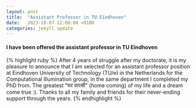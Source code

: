 ```yaml
---
layout: post
title:  "Assistant Professor in TU Eindhoven"
date:   2023-18-07 12:00:00 +0100
categories: jekyll update
---
```



<h4>I have been offered the assistant professor in TU Eindhoven</h4>
{% highlight ruby %}
After 4 years of struggle after my doctorate, it is my pleasure to announce that I am selected for an assistant professor position at
Eindhoven University of Technology (TU/e) in the Netherlands for the Computational Illumination group, in the same department I completed my PhD from.
The greatest "घर वापसी" (home coming) of my life and a dream come true :). Thanks to all my family and friends for their never-ending support through the years.
{% endhighlight %}
